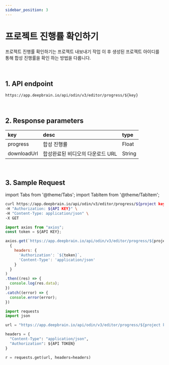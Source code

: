 ```yaml
---
sidebar_position: 3
---
```


# 프로젝트 진행률 확인하기

프로젝트 진행률 확인하기는 프로젝트 내보내기 작업 이 후 생성된 프로젝트 아이디를 통해 합성 진행률을 확인 하는 방법을 다룹니다.

<br/>

## 1. API endpoint

```http
https://app.deepbrain.io/api/odin/v3/editor/progress/${key}
```

<br/>

## 2. Response parameters

|key|desc|type|
|:---|:---|:---|
|progress|합성 진행률|Float|
|downloadUrl|합성완료된 비디오의 다운로드 URL|String|

<br/>


## 3. Sample Request

import Tabs from '@theme/Tabs';
import TabItem from '@theme/TabItem';

<Tabs>
<TabItem value="curl" label="cURL">

```bash
curl https://app.deepbrain.io/api/odin/v3/editor/progress/${project key}  \
-H "Authorization: ${API KEY}" \
-H "Content-Type: application/json" \
-X GET
```

</TabItem>
<TabItem value="js" label="Node.js">

```js
import axios from "axios"; 
const token = ${API KEY};

axios.get(`https://app.deepbrain.io/api/odin/v3/editor/progress/${project key}`, 
  {
    headers: {
      'Authorization': `${token}`,
      'Content-Type': 'application/json'
    }
  }
)
.then((res) => {
  console.log(res.data);
})
.catch((error) => {
  console.error(error);
})
```

</TabItem>
<TabItem value="py" label="Python">

```py
import requests
import json

url = "https://app.deepbrain.io/api/odin/v3/editor/progress/${project key}"

headers = {
  "Content-Type": "application/json",
  "Authorization": ${API TOKEN}
}

r = requests.get(url, headers=headers)
```

</TabItem>
</Tabs>
